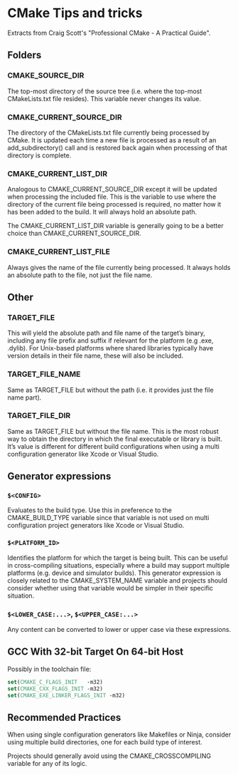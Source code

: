 # CMake Tips and tricks

Extracts from Craig Scott's "Professional CMake - A Practical Guide".

## Folders

### CMAKE_SOURCE_DIR

The top-most directory of the source tree (i.e. where the top-most CMakeLists.txt file resides).
This variable never changes its value.

### CMAKE_CURRENT_SOURCE_DIR

The directory of the CMakeLists.txt file currently being processed by CMake. It is updated each time a new file is processed as a result of an add_subdirectory() call and is restored back again when processing of that directory is complete.

### CMAKE_CURRENT_LIST_DIR

Analogous to CMAKE_CURRENT_SOURCE_DIR except it will be updated when processing the included file. This is the variable to use where the directory of the current file being processed is required, no matter how it has been added to the build. It will always hold an absolute path.

The CMAKE_CURRENT_LIST_DIR variable is generally going to be a better choice than CMAKE_CURRENT_SOURCE_DIR.

### CMAKE_CURRENT_LIST_FILE

Always gives the name of the file currently being processed. It always holds an absolute path to the file, not just the file name.

## Other

### TARGET_FILE

This will yield the absolute path and file name of the target’s binary, including any file prefix and suffix if relevant for the platform (e.g .exe, .dylib). For Unix-based platforms where shared libraries typically have version details in their file name, these will also be included.

### TARGET_FILE_NAME

Same as TARGET_FILE but without the path (i.e. it provides just the file name part).

### TARGET_FILE_DIR

Same as TARGET_FILE but without the file name. This is the most robust way to obtain the
directory in which the final executable or library is built. It’s value is different for different build configurations when using a multi configuration generator like Xcode or Visual Studio.

## Generator expressions

### `$<CONFIG>`

Evaluates to the build type. Use this in preference to the CMAKE_BUILD_TYPE variable since that variable is not used on multi configuration project generators like Xcode or Visual Studio.

### `$<PLATFORM_ID>`

Identifies the platform for which the target is being built. This can be useful in cross-compiling situations, especially where a build may support multiple platforms (e.g. device and simulator builds). This generator expression is closely related to the CMAKE_SYSTEM_NAME variable and projects should consider whether using that variable would be simpler in their specific situation.

### `$<LOWER_CASE:...>`, `$<UPPER_CASE:...>`

Any content can be converted to lower or upper case via these expressions.

## GCC With 32-bit Target On 64-bit Host

Possibly in the toolchain file:

```cmake
set(CMAKE_C_FLAGS_INIT   -m32)
set(CMAKE_CXX_FLAGS_INIT -m32)
set(CMAKE_EXE_LINKER_FLAGS_INIT -m32)
```

## Recommended Practices

When using single configuration generators like Makefiles or Ninja, consider using multiple build directories, one for each build type of interest.

Projects should generally avoid using the CMAKE_CROSSCOMPILING variable for any of its logic.
